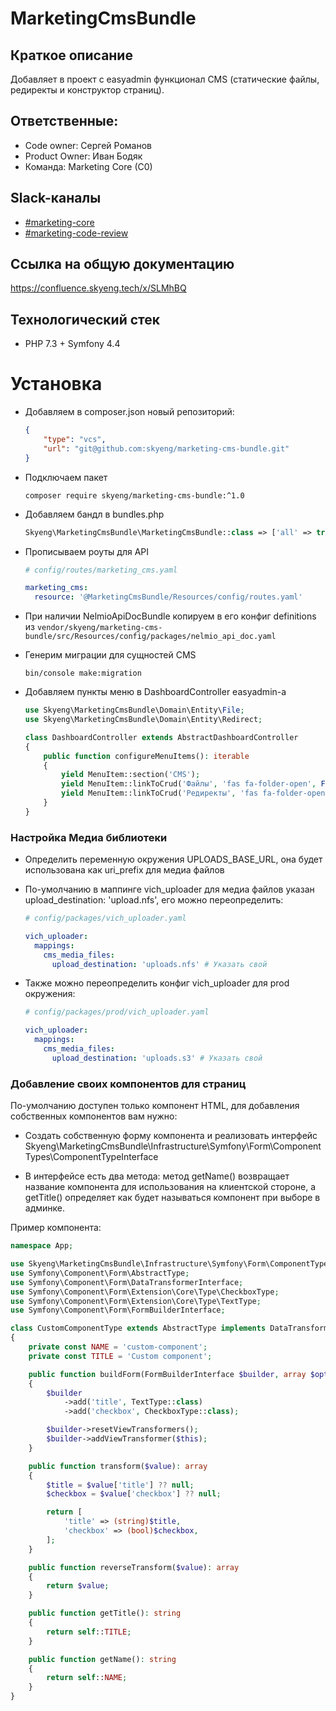 # MarketingCmsBundle

## Краткое описание
Добавляет в проект с easyadmin функционал CMS (статические файлы, редиректы и конструктор страниц).

## Ответственные:
* Code owner: Сергей Романов
* Product Owner: Иван Бодяк
* Команда: Marketing Core (C0)

## Slack-каналы 
* [#marketing-core](https://skyeng.slack.com/archives/CNJ4ZEQ1Z)
* [#marketing-code-review](https://skyeng.slack.com/archives/CS3911LA1)

## Ссылка на общую документацию
https://confluence.skyeng.tech/x/SLMhBQ

## Технологический стек
* PHP 7.3 + Symfony 4.4

# Установка

* Добавляем в composer.json новый репозиторий:
    ```json
    {
        "type": "vcs",
        "url": "git@github.com:skyeng/marketing-cms-bundle.git"
    }
    ```
* Подключаем пакет
  
    `composer require skyeng/marketing-cms-bundle:^1.0`  
  
* Добавляем бандл в bundles.php
    ```php
    Skyeng\MarketingCmsBundle\MarketingCmsBundle::class => ['all' => true]
    ```

* Прописываем роуты для API
    ```yaml
    # config/routes/marketing_cms.yaml

    marketing_cms:
      resource: '@MarketingCmsBundle/Resources/config/routes.yaml'
    ```
* При наличии NelmioApiDocBundle копируем в его конфиг definitions из `vendor/skyeng/marketing-cms-bundle/src/Resources/config/packages/nelmio_api_doc.yaml`

* Генерим миграции для сущностей CMS

  `bin/console make:migration`

* Добавляем пункты меню в DashboardController easyadmin-а
    ```php
    use Skyeng\MarketingCmsBundle\Domain\Entity\File;
    use Skyeng\MarketingCmsBundle\Domain\Entity\Redirect;
  
    class DashboardController extends AbstractDashboardController
    {
        public function configureMenuItems(): iterable
        {
            yield MenuItem::section('CMS');
            yield MenuItem::linkToCrud('Файлы', 'fas fa-folder-open', File::class);
            yield MenuItem::linkToCrud('Редиректы', 'fas fa-folder-open', Redirect::class);
        }
    }
    ```
  
### Настройка Медиа библиотеки

* Определить переменную окружения UPLOADS_BASE_URL, она будет использована как uri_prefix для медиа файлов

* По-умолчанию в маппинге vich_uploader для медиа файлов указан upload_destination: 'upload.nfs', его можно переопределить:
    ```yaml
    # config/packages/vich_uploader.yaml
  
    vich_uploader:
      mappings:
        cms_media_files:
          upload_destination: 'uploads.nfs' # Указать свой
    ```

* Также можно переопределить конфиг vich_uploader для prod окружения:
    ```yaml
    # config/packages/prod/vich_uploader.yaml
  
    vich_uploader:
      mappings:
        cms_media_files:
          upload_destination: 'uploads.s3' # Указать свой
    ```

### Добавление своих компонентов для страниц

По-умолчанию доступен только компонент HTML, для добавления собственных компонентов вам нужно:

* Создать собственную форму компонента и реализовать интерфейс Skyeng\MarketingCmsBundle\Infrastructure\Symfony\Form\ComponentTypes\ComponentTypeInterface

* В интерфейсе есть два метода: метод getName() возвращает название компонента для использования на клиентской стороне, а getTitle() определяет как будет называться компонент при выборе в админке.

Пример компонента:
```php
namespace App;

use Skyeng\MarketingCmsBundle\Infrastructure\Symfony\Form\ComponentTypes\ComponentTypeInterface;
use Symfony\Component\Form\AbstractType;
use Symfony\Component\Form\DataTransformerInterface;
use Symfony\Component\Form\Extension\Core\Type\CheckboxType;
use Symfony\Component\Form\Extension\Core\Type\TextType;
use Symfony\Component\Form\FormBuilderInterface;

class CustomComponentType extends AbstractType implements DataTransformerInterface, ComponentTypeInterface
{
    private const NAME = 'custom-component';
    private const TITLE = 'Custom component';

    public function buildForm(FormBuilderInterface $builder, array $options): void
    {
        $builder
            ->add('title', TextType::class)
            ->add('checkbox', CheckboxType::class);

        $builder->resetViewTransformers();
        $builder->addViewTransformer($this);
    }

    public function transform($value): array
    {
        $title = $value['title'] ?? null;
        $checkbox = $value['checkbox'] ?? null;

        return [
            'title' => (string)$title,
            'checkbox' => (bool)$checkbox,
        ];
    }

    public function reverseTransform($value): array
    {
        return $value;
    }

    public function getTitle(): string
    {
        return self::TITLE;
    }

    public function getName(): string
    {
        return self::NAME;
    }
}
```
